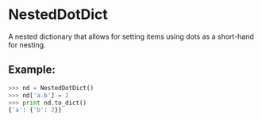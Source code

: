 NestedDotDict
=============

A nested dictionary that allows for setting items using dots as a
short-hand for nesting.

## Example:
```python
>>> nd = NestedDotDict()
>>> nd['a.b'] = 2
>>> print nd.to_dict()
{'a': {'b': 2}}
```
